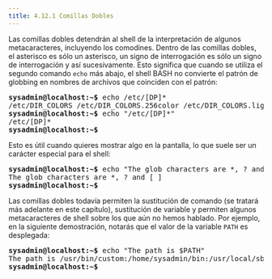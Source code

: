 ```yaml
---
title: 4.12.1 Comillas Dobles
---
```


Las comillas dobles detendrán al shell de la interpretación de algunos metacaracteres, incluyendo los comodines. Dentro de las comillas dobles, el asterisco es sólo un asterisco, un signo de interrogación es sólo un signo de interrogación y así sucesivamente. Esto significa que cuando se utiliza el segundo comando `echo` más abajo, el shell BASH no convierte el patrón de globbing en nombres de archivos que coinciden con el patrón:

<pre class="content_terminal"><strong><span class="ansi-green">sysadmin@localhost</span>:<span class="ansi-blue">~</span>$</strong> echo /etc/[DP]*                                     
/etc/DIR_COLORS /etc/DIR_COLORS.256color /etc/DIR_COLORS.lightbgcolor /etc/PackageKit                                                              
<strong><span class="ansi-green">sysadmin@localhost</span>:<span class="ansi-blue">~</span>$</strong> echo "/etc/[DP]*"                                   
/etc/[DP]*                                                                
<strong><span class="ansi-green">sysadmin@localhost</span>:<span class="ansi-blue">~</span>$</strong></pre>

Esto es útil cuando quieres mostrar algo en la pantalla, lo que suele ser un carácter especial para el shell:

<pre class="content_terminal"><strong><span class="ansi-green">sysadmin@localhost</span>:<span class="ansi-blue">~</span>$</strong> echo "The glob characters are *, ? and [ ]"  
The glob characters are *, ? and [ ]                               
<strong><span class="ansi-green">sysadmin@localhost</span>:<span class="ansi-blue">~</span>$</strong>
</pre>

Las comillas dobles todavía permiten la sustitución de comando (se tratará más adelante en este capítulo), sustitución de variable y permiten algunos metacaracteres de shell sobre los que aún no hemos hablado. Por ejemplo, en la siguiente demostración, notarás que el valor de la variable `PATH` es desplegada:

<pre class="content_terminal"><strong><span class="ansi-green">sysadmin@localhost</span>:<span class="ansi-blue">~</span>$</strong> echo "The path is $PATH"                      
The path is /usr/bin/custom:/home/sysadmin/bin:/usr/local/sbin:/usr/local/bin:/usr/sbin:/usr/bin:/sbin:/bin:/usr/games                      
<strong><span class="ansi-green">sysadmin@localhost</span>:<span class="ansi-blue">~</span>$</strong>
</pre>
